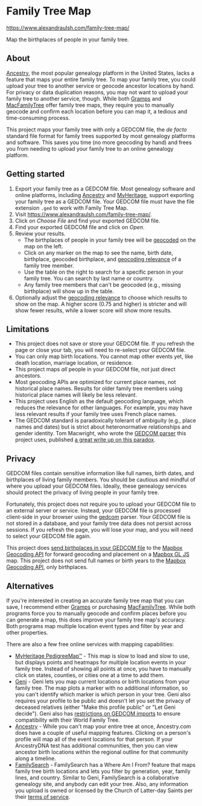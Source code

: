 # Family Tree Map

https://www.alexandraulsh.com/family-tree-map/

Map the birthplaces of people in your family tree.

## About

[Ancestry](https://www.ancestry.com/), the most popular genealogy platform in the United States, lacks a feature that maps your entire family tree. To map your family tree, you could upload your tree to another service or geocode ancestor locations by hand. For privacy or data duplication reasons, you may not want to upload your family tree to another service, though. While both [Gramps](https://gramps-project.org/blog/) and [MacFamilyTree](https://www.syniumsoftware.com/macfamilytree) offer family tree maps, they require you to manually geocode and confirm each location before you can map it, a tedious and time-consuming process.

This project maps your family tree with only a GEDCOM file, the _de facto_ standard file format for family trees supported by most genealogy platforms and software. This saves you time (no more geocoding by hand) and frees you from needing to upload your family tree to an online genealogy platform.

## Getting started

1. Export your family tree as a GEDCOM file. Most genealogy software and online platforms, including [Ancestry](https://support.ancestry.com/s/article/Uploading-and-Downloading-Trees) and [MyHeritage](https://faq.myheritage.com/en/article/can-i-export-a-gedcom-file-of-my-family-tree-from-my-family-site), support exporting your family tree as a GEDCOM file. Your GEDCOM file must have the file extension `.ged` to work with Family Tree Map.
2. Visit https://www.alexandraulsh.com/family-tree-map/.
3. Click on _Choose File_ and find your exported GEDCOM file.
4. Find your exported GEDCOM file and click on _Open_.
5. Review your results.
   - The birthplaces of people in your family tree will be [geocoded](https://docs.mapbox.com/help/glossary/geocoding/) on the map on the left.
   - Click on any marker on the map to see the name, birth date, birthplace, geocoded birthplace, and [geocoding relevance](https://docs.mapbox.com/help/how-mapbox-works/geocoding/#result-prioritization-in-forward-geocoding) of a family tree member.
   * Use the table on the right to search for a specific person in your family tree. You can search by last name or country.
   * Any family tree members that can't be geocoded (e.g., missing birthplace) will show up in the table.
6. Optionally adjust the [geocoding relevance](https://docs.mapbox.com/help/how-mapbox-works/geocoding/#result-prioritization-in-forward-geocoding) to choose which results to show on the map. A higher score (0.75 and higher) is stricter and will show fewer results, while a lower score will show more results.

## Limitations

- This project does not save or store your GEDCOM file. If you refresh the page or close your tab, you will need to re-select your GEDCOM file.
- You can only map birth locations. You cannot map other events yet, like death location, marriage location, or residence.
- This project maps _all_ people in your GEDCOM file, not just direct ancestors.
- Most geocoding APIs are optimized for current place names, not historical place names. Results for older family tree members using historical place names will likely be less relevant.
- This project uses English as the default geocoding language, which reduces the relevance for other languages. For example, you may have less relevant results if your family tree uses French place names.
- The GEDCOM standard is paradoxically tolerant of ambiguity (e.g., place names and dates) but is strict about heteronormative relationships and gender identity. Tom Macwright, who wrote the [GEDCOM parser](https://github.com/tmcw/gedcom) this project uses, published [a great write up on this paradox](https://macwright.com/2021/01/18/gedcom.html).

## Privacy

GEDCOM files contain sensitive information like full names, birth dates, and birthplaces of living family members. You should be cautious and mindful of where you upload your GEDCOM files. Ideally, these genealogy services should protect the privacy of living people in your family tree.

Fortunately, this project does not require you to upload your GEDCOM file to an external server or service. Instead, your GEDCOM file is processed client-side in your browser using the [gedcom](https://github.com/tmcw/gedcom) parser. Your GEDCOM file is not stored in a database, and your family tree data does not persist across sessions. If you refresh the page, you will lose your map, and you will need to select your GEDCOM file again.

This project does [send birthplaces in your GEDCOM file](https://github.com/alulsh/family-tree-map/blob/a21e7a67ec63b716d0e269105207b1097558e43c/geocode.js#L40) to the [Mapbox Geocoding API](https://docs.mapbox.com/api/search/geocoding/) for forward geocoding and placement on a [Mapbox GL JS](https://docs.mapbox.com/mapbox-gl-js/api/) map. This project does not send full names or birth years to the [Mapbox Geocoding API](https://docs.mapbox.com/api/search/geocoding/), only birthplaces.

## Alternatives

If you're interested in creating an accurate family tree map that you can save, I recommend either [Gramps](https://gramps-project.org/blog/) or purchasing [MacFamilyTree](https://www.syniumsoftware.com/macfamilytree). While both programs force you to manually geocode and confirm places before you can generate a map, this does improve your family tree map's accuracy. Both programs map multiple location event types and filter by year and other properties.

There are also a few free online services with mapping capabilities:

- [MyHeritage PedigreeMap™](https://blog.myheritage.com/2016/07/introducing-pedigreemap-an-interactive-map-of-your-family-history/) - This map is slow to load and slow to use, but displays points and heatmaps for multiple location events in your family tree. Instead of showing all points at once, you have to manually click on states, counties, or cities one at a time to add them.
- [Geni](https://www.geni.com/) - Geni lets you map current locations or birth locations from your family tree. The map plots a marker with no additional information, so you can't identify which marker is which person in your tree. Geni also requires your profile to be public and doesn't let you set the privacy of deceased relatives (either "Make this profile public" or "Let Geni decide"). Geni also has [restrictions on GEDCOM imports](https://www.geni.com/gedcom) to ensure compatibility with their World Family Tree.
- [Ancestry](https://www.ancestry.com/) - While you can't map your entire tree at once, Ancestry.com does have a couple of useful mapping features. Clicking on a person's profile will map all of the event locations for that person. If your AncestryDNA test has additional communities, then you can view ancestor birth locations within the regional outline for that community along a timeline.
- [FamilySearch](https://www.familysearch.org/blog/en/where-are-my-ancestors-from/) - FamilySearch has a Where Am I From? feature that maps family tree birth locations and lets you filter by generation, year, family lines, and country. Similar to Geni, FamilySearch is a collaborative genealogy site, and anybody can edit your tree. Also, any information you upload is owned or licensed by the Church of Latter-day Saints per their [terms of service](https://www.familysearch.org/legal/terms).
